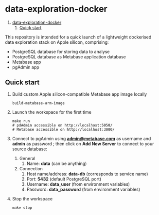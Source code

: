 # data-exploration-docker

1. [data-exploration-docker](#data-exploration-docker)
   1. [Quick start](#quick-start)

This repository is intended for a quick launch of a lightweight dockerised data exploration stack on Apple silicon, comprising:

- PostgreSQL database for storing data to analyse
- PostgreSQL database as Metabase application database
- Metabase app
- pgAdmin app

## Quick start

1. Build custom Apple silicon-compatible Metabase app image locally
    ```shell
    build-metabase-arm-image
    ````

2. Launch the workspace for the first time
    ```shell
    make run
    # pdAdmin accessible on http://localhost:5050/
    # Metabase accessible on http://localhost:3000/
    ````

3. Connect to pgAdmin using **admin@metabase.com** as username and **admin** as password ; then click on **Add New Server** to connect to your source database:
   1. General
      1. Name: **data** (can be anything)
   2. Connection
      1. Host name/address: **data-db** (corresponds to service name)
      2. Port: **5432** (default PostgreSQL port)
      3. Username: **data_user** (from environment variables)
      4. Password: **data_password** (from environment variables)

4. Stop the workspace
    ```shell
    make stop
    ````